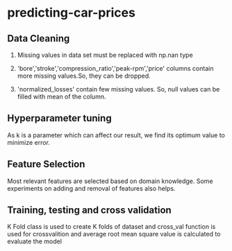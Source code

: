 # predicting-car-prices


## Data Cleaning

1) Missing values in data set must be replaced with np.nan type

2) 'bore','stroke','compression_ratio','peak-rpm','price' columns contain more missing values.So, they can be dropped.

3) 'normalized_losses' contain few missing values. So, null values can be filled with mean of the column.


## Hyperparameter tuning

As k is a parameter which can affect our result, we find its optimum value to minimize error.

## Feature Selection

Most relevant features are selected based on domain knowledge. Some experiments on adding and removal of features also helps.

## Training, testing and cross validation

K Fold class is used to create K folds of dataset and cross_val function is used for crossvalition and average root mean square value is calculated to evaluate the model
